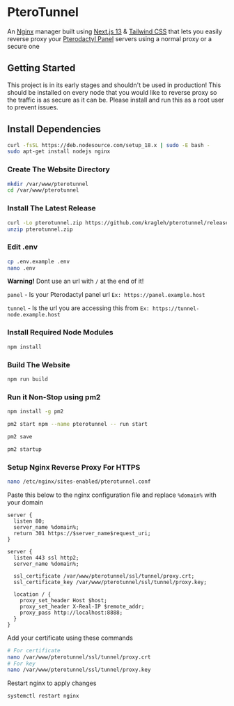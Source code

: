 # PteroTunnel 
An [Nginx](https://nginx.org/) manager built using [Next.js 13](https://nextjs.org/) & [Tailwind CSS](https://tailwindcss.com/) that lets you easily reverse proxy your [Pterodactyl Panel](https://pterodactyl.io/) servers using a normal proxy or a secure one

## Getting Started
This project is in its early stages and shouldn't be used in production! This should be installed on every node that you would like to reverse proxy so the traffic is as secure as it can be. Please install and run this as a root user to prevent issues.

## Install Dependencies
```bash
curl -fsSL https://deb.nodesource.com/setup_18.x | sudo -E bash -
sudo apt-get install nodejs nginx
```

### Create The Website Directory
```bash
mkdir /var/www/pterotunnel
cd /var/www/pterotunnel
```

### Install The Latest Release
```bash
curl -Lo pterotunnel.zip https://github.com/kragleh/pterotunnel/releases/latest/download/pterotunnel.zip
unzip pterotunnel.zip
```

### Edit .env

```bash
cp .env.example .env
nano .env
```

**Warning!** Dont use an url with `/` at the end of it!

`panel` - Is your Pterodactyl panel url `Ex: https://panel.example.host` 

`tunnel` - Is the url you are accessing this from `Ex: https://tunnel-node.example.host`

### Install Required Node Modules
```bash
npm install
```

### Build The Website
```bash
npm run build
```

### Run it Non-Stop using pm2

```bash
npm install -g pm2

pm2 start npm --name pterotunnel -- run start

pm2 save

pm2 startup
```

### Setup Nginx Reverse Proxy For HTTPS
```bash
nano /etc/nginx/sites-enabled/pterotunnel.conf
```

Paste this below to the nginx configuration file and replace `%domain%` with your domain
```
server {
  listen 80;
  server_name %domain%;
  return 301 https://$server_name$request_uri;
}

server {
  listen 443 ssl http2;
  server_name %domain%;

  ssl_certificate /var/www/pterotunnel/ssl/tunnel/proxy.crt;
  ssl_certificate_key /var/www/pterotunnel/ssl/tunnel/proxy.key;

  location / {
    proxy_set_header Host $host;
    proxy_set_header X-Real-IP $remote_addr;
    proxy_pass http://localhost:8888;
  }
}
```

Add your certificate using these commands
```bash
# For certificate
nano /var/www/pterotunnel/ssl/tunnel/proxy.crt
# For key
nano /var/www/pterotunnel/ssl/tunnel/proxy.key
```

Restart nginx to apply changes
```bash
systemctl restart nginx
```
